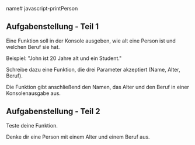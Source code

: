 name# javascript-printPerson

## Aufgabenstellung - Teil 1
Eine Funktion soll in der Konsole ausgeben, wie alt eine Person ist und welchen Beruf sie hat.

Beispiel: "John ist 20 Jahre alt und ein Student."

Schreibe dazu eine Funktion, die drei Parameter akzeptiert (Name, Alter, Beruf).

Die Funktion gibt anschließend den Namen, das Alter und den Beruf in einer Konsolenausgabe aus.

## Aufgabenstellung - Teil 2
Teste deine Funktion.

Denke dir eine Person mit einem Alter und einem Beruf aus.
